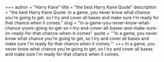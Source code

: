 +++
author = "Harry Kane"
title = "the best Harry Kane Quote"
description = "the best Harry Kane Quote: In a game, you never know what chance you're going to get, so I try and cover all bases and make sure I'm ready for that chance when it comes."
slug = "in-a-game-you-never-know-what-chance-youre-going-to-get-so-i-try-and-cover-all-bases-and-make-sure-im-ready-for-that-chance-when-it-comes"
quote = '''In a game, you never know what chance you're going to get, so I try and cover all bases and make sure I'm ready for that chance when it comes.'''
+++
In a game, you never know what chance you're going to get, so I try and cover all bases and make sure I'm ready for that chance when it comes.
